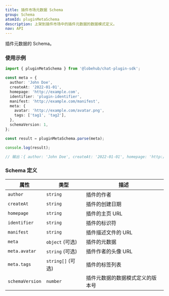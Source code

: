 ```yaml
---
title: 插件市场元数据 Schema
group: Schema
atomId: pluginMetaSchema
description: 上架到插件市场中的插件元数据的数据模式定义。
nav: API
---
```


插件元数据的 Schema。

### 使用示例

```typescript
import { pluginMetaSchema } from '@lobehub/chat-plugin-sdk';

const meta = {
  author: 'John Doe',
  createAt: '2022-01-01',
  homepage: 'http://example.com',
  identifier: 'plugin-identifier',
  manifest: 'http://example.com/manifest',
  meta: {
    avatar: 'http://example.com/avatar.png',
    tags: ['tag1', 'tag2'],
  },
  schemaVersion: 1,
};

const result = pluginMetaSchema.parse(meta);

console.log(result);

// 输出：{ author: 'John Doe', createAt: '2022-01-01', homepage: 'http://example.com', identifier: 'plugin-identifier', manifest: 'http://example.com/manifest', meta: { avatar: 'http://example.com/avatar.png', tags: ['tag1', 'tag2'] }, schemaVersion: 1 }
```

### Schema 定义

| 属性            | 类型              | 描述                             |
| --------------- | ----------------- | -------------------------------- |
| `author`        | `string`          | 插件的作者                       |
| `createAt`      | `string`          | 插件的创建日期                   |
| `homepage`      | `string`          | 插件的主页 URL                   |
| `identifier`    | `string`          | 插件的标识符                     |
| `manifest`      | `string`          | 插件描述文件的 URL               |
| `meta`          | `object` (可选)   | 插件的元数据                     |
| `meta.avatar`   | `string` (可选)   | 插件作者的头像 URL               |
| `meta.tags`     | `string[]` (可选) | 插件的标签列表                   |
| `schemaVersion` | `number`          | 插件元数据的数据模式定义的版本号 |

